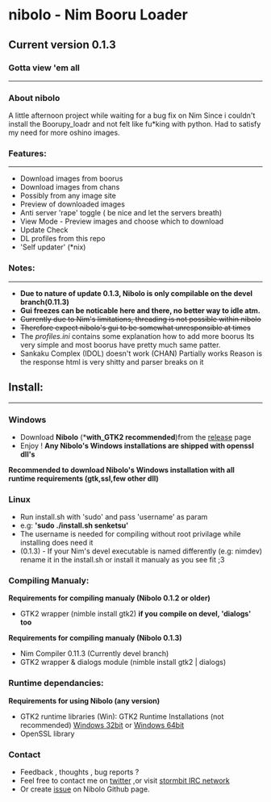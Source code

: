# **nibolo - Nim Booru Loader**
## Current version 0.1.3
### Gotta view 'em all
------------------------
### About nibolo
A little afternoon project while waiting for a bug fix on Nim
Since i couldn't install the Boorupy_loadr and not felt like fu*king with python.
Had to satisfy my need for more oshino images.

### Features:
------------------------
* Download images from boorus
* Download images from chans
* Possibly from any image site
* Preview of downloaded images
* Anti server 'rape' toggle ( be nice and let the servers breath)
* View Mode - Preview images and choose which to download
* Update Check
* DL profiles from this repo
* 'Self updater' (*nix)

### Notes:
------------------------
* **Due to nature of update 0.1.3, Nibolo is only compilable on the devel branch(0.11.3)**
* __Gui freezes can be noticable here and there, no better way to idle atm.__
* ~~Currently due to Nim's limitations, threading is not possible within nibolo~~
* ~~Therefore expect nibolo's gui to be somewhat unresponsible at times~~
* The *profiles.ini* contains some explanation how to add more boorus
      Its very simple and most boorus have pretty much same patter.
* Sankaku Complex (IDOL) doesn't work (CHAN) Partially works
      Reason is the response html is very shitty and parser breaks on it


## Install:
------------------------
### Windows
* Download **Nibolo** (***with_GTK2 recommended**)from the [release](https://github.com/Senketsu/nibolo/releases) page
* Enjoy !
**Any Nibolo's Windows installations are shipped with openssl dll's**

**Recommended to download Nibolo's Windows installation with all runtime requirements (gtk,ssl,few other dll)**

### Linux
* Run install.sh with 'sudo' and pass 'username' as param
* e.g: **'sudo ./install.sh senketsu'**
* The username is needed for compiling without root privilage while installing does need it
* (0.1.3) - If your Nim's devel executable is named differently (e.g: nimdev) rename it in the install.sh or install it manualy as you see fit ;3


### Compiling Manualy:
**Requirements for compiling manualy (Nibolo 0.1.2 or older)**
* GTK2 wrapper (nimble install gtk2) **if you compile on devel, 'dialogs' too**

**Requirements for compiling manualy (Nibolo 0.1.3)**
* Nim Compiler 0.11.3 (Currently devel branch)
* GTK2 wrapper & dialogs module (nimble install gtk2 | dialogs)

### Runtime dependancies:
**Requirements for using Nibolo (any version)**
* GTK2 runtime libraries
    (Win):  GTK2 Runtime Installations (not recommended) [Windows 32bit](http://downloads.sourceforge.net/gtk-win/gtk2-runtime-2.24.10-2012-10-10-ash.exe?download) or [Windows 64bit](http://lvserver.ugent.be/gtk-win64/gtk2-runtime/gtk2-runtime-2.24.25-2015-01-21-ts-win64.exe)
* OpenSSL library

### Contact
* Feedback , thoughts , bug reports ?
* Feel free to contact me on [twitter](https://twitter.com/Senketsu_Dev) ,or visit [stormbit IRC network](https://kiwiirc.com/client/irc.stormbit.net/?nick=Guest|?#Senketsu)
* Or create [issue](https://github.com/Senketsu/nibolo/issues) on Nibolo Github page.
